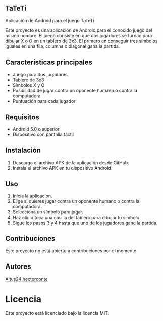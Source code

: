 ## TaTeTi

Aplicación de Android para el juego TaTeTi

Este proyecto es una aplicación de Android para el conocido juego del mismo nombre. El juego consiste en que dos jugadores se turnan para dibujar X o O en un tablero de 3x3. El primero en conseguir tres símbolos iguales en una fila, columna o diagonal gana la partida.

## Características principales
- Juego para dos jugadores
- Tablero de 3x3
- Símbolos X y O
- Posibilidad de jugar contra un oponente humano o contra la computadora
- Puntuación para cada jugador

## Requisitos
- Android 5.0 o superior
- Dispositivo con pantalla táctil

## Instalación
1. Descarga el archivo APK de la aplicación desde GitHub.
2. Instala el archivo APK en tu dispositivo Android.

## Uso
1. Inicia la aplicación.
2. Elige si quieres jugar contra un oponente humano o contra la computadora.
3. Selecciona un símbolo para jugar.
4. Haz clic o toca una casilla del tablero para dibujar tu símbolo.
5. Sigue los pasos 3 y 4 hasta que uno de los jugadores gane la partida.

## Contribuciones
Este proyecto no está abierto a contribuciones por el momento.

## Autores
[Altus24](https://github.com/Altus24)
[hectorconte](https://github.com/hectorconte)

# Licencia
Este proyecto está licenciado bajo la licencia MIT.
